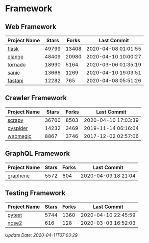 # Framework

## Web Framework

| Project Name | Stars | Forks | Last Commit |
| ------------ | ----- | ----- | ----------- |
| [flask](https://github.com/pallets/flask) | 49799 | 13408 | 2020-04-08 01:01:55 |
| [django](https://github.com/django/django) | 48409 | 20980 | 2020-04-10 10:00:27 |
| [tornado](https://github.com/tornadoweb/tornado) | 18990 | 5164 | 2020-03-06 01:35:19 |
| [sanic](https://github.com/huge-success/sanic) | 13666 | 1269 | 2020-04-10 19:03:51 |
| [fastapi](https://github.com/tiangolo/fastapi) | 12282 | 765 | 2020-04-08 05:51:26 |

## Crawler Framework

| Project Name | Stars | Forks | Last Commit |
| ------------ | ----- | ----- | ----------- |
| [scrapy](https://github.com/scrapy/scrapy) | 36700 | 8503 | 2020-04-10 17:03:39 |
| [pyspider](https://github.com/binux/pyspider) | 14232 | 3469 | 2019-11-14 06:16:04 |
| [webmagic](https://github.com/code4craft/webmagic) | 8867 | 3746 | 2017-12-02 02:57:06 |

## GraphQL Framework

| Project Name | Stars | Forks | Last Commit |
| ------------ | ----- | ----- | ----------- |
| [graphene](https://github.com/graphql-python/graphene) | 5572 | 604 | 2020-04-09 18:21:04 |

## Testing Framework

| Project Name | Stars | Forks | Last Commit |
| ------------ | ----- | ----- | ----------- |
| [pytest](https://github.com/pytest-dev/pytest) | 5744 | 1360 | 2020-04-10 22:45:59 |
| [nose2](https://github.com/nose-devs/nose2) | 616 | 128 | 2020-03-03 16:52:03 |

*Update Date: 2020-04-11T07:00:29*